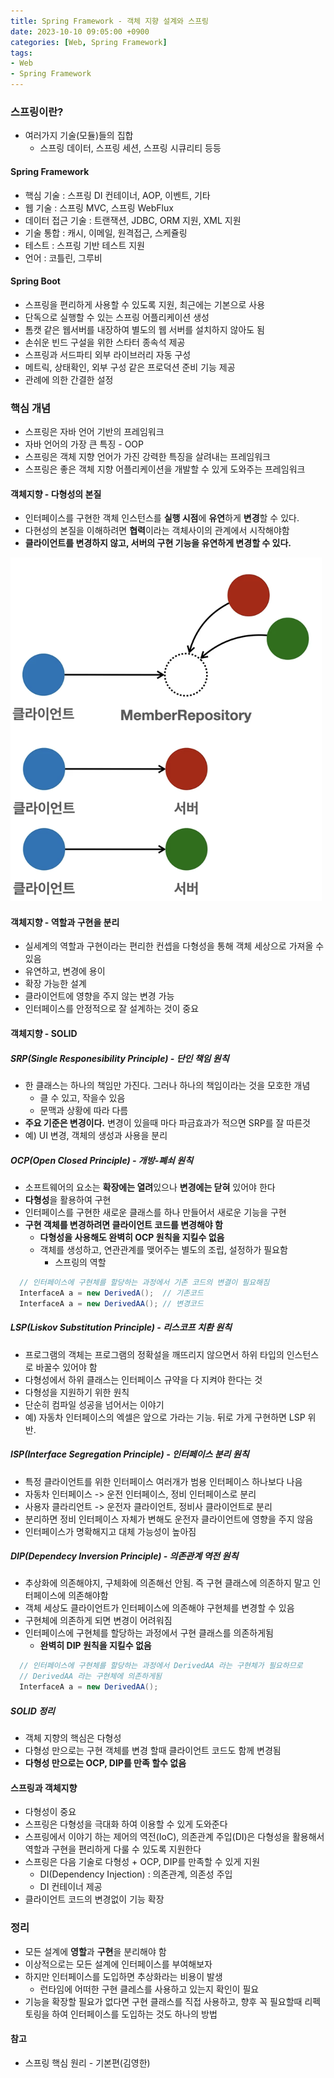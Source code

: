 ```yaml
---
title: Spring Framework - 객체 지향 설계와 스프링
date: 2023-10-10 09:05:00 +0900
categories: [Web, Spring Framework]
tags:
- Web
- Spring Framework
---
```


### 스프링이란?
 - 여러가지 기술(모듈)들의 집합
    -  스프링 데이터, 스프링 세션, 스프링 시큐리티 등등

#### Spring Framework
 - 핵심 기술 : 스프링 DI 컨테이너, AOP, 이벤트, 기타
 - 웹 기술 : 스프링 MVC, 스프링  WebFlux
 - 데이터 접근 기술 : 트랜잭션, JDBC, ORM 지원, XML 지원
 - 기술 통합 : 캐시, 이메일, 원격접근, 스케쥴링
 - 테스트 : 스프링 기반 테스트 지원
 - 언어 : 코틀린, 그루비

#### Spring Boot
 - 스프링을 편리하게 사용할 수 있도록 지원, 최근에는 기본으로 사용
 - 단독으로 실행할 수 있는 스프링 어플리케이션 생성
 - 톰캣 같은 웹서버를 내장하여 별도의 웹 서버를 설치하지 않아도 됨
 - 손쉬운 빈드 구설을 위한 스타터 종속석 제공
 - 스프링과 서드파티 외부 라이브러리 자동 구성
 - 메트릭, 상태확인, 외부 구성 같은 프로덕션 준비 기능 제공
 - 관례에 의한 간결한 설정 

### 핵심 개념
 - 스프링은 자바 언어 기반의 프레임워크
 - 자바 언어의 가장 큰 특징 - OOP
 - 스프링은 객체 지향 언어가 가진 강력한 특징을 살려내는 프레임워크
 - 스프링은 좋은 객체 지향 어플리케이션을 개발할 수 있게 도와주는 프레임워크
 
#### 객체지향 - 다형성의 본질
 - 인터페이스를 구현한 객체 인스턴스를 **실행 시점**에 **유연**하게 **변경**할 수 있다.
 - 다현성의 본질을 이해하려면 **협력**이라는 객체사이의 관계에서 시작해야함
 - **클라이언트를 변경하지 않고, 서버의 구현 기능을 유연하게 변경할 수 있다.**

![Alt text](/assets/posts/img/spring/spring_basic/spring_01.png)

#### 객체지향 - 역할과 구현을 분리
 - 실세계의 역할과 구현이라는 편리한 컨셉을 다형성을 통해 객체 세상으로 가져올 수 있음
 - 유연하고, 변경에 용이
 - 확장 가능한 설계
 - 클라이언트에 영향을 주지 않는 변경 가능
 - 인터페이스를 안정적으로 잘 설계하는 것이 중요

#### 객체지향 - SOLID
##### SRP(Single Responesibility Principle) - 단인 책임 원칙
 - 한 클래스는 하나의 책임만 가진다. 그러나 하나의 책임이라는 것을 모호한 개념
   - 클 수 있고, 작을수 있음
   - 문맥과 상황에 따라 다름
 - **주요 기준은 변경이다.** 변경이 있을때 마다 파금효과가 적으면 SRP를 잘 따른것
 - 예) UI 변경, 객체의 생성과 사용을 분리 

##### OCP(Open Closed Principle) - 개방-폐쇠 원칙
 - 소프트웨어의 요소는 **확장에는 열려**있으나 **변경에는 닫혀** 있어야 한다
 - **다형성**을 활용하여 구현
 - 인터페이스를 구현한 새로운 클래스를 하나 만들어서 새로운 기능을 구현
 - **구현 객체를 변경하려면 클라이언트 코드를 변경해야 함**
   - **다형성을 사용해도 완벽히 OCP 원칙을 지킬수 없음**
   - 객체를 생성하고, 연관관계를 맺어주는 별도의 조립, 설정하가 필요함
     - 스프링의 역할
  ```java
    // 인터페이스에 구현체를 할당하는 과정에서 기존 코드의 변결이 필요해짐
    InterfaceA a = new DerivedA();  // 기존코드
    InterfaceA a = new DerivedAA(); // 변경코드
  ```

##### LSP(Liskov Substitution Principle) - 리스코프 치환 원칙
 - 프로그램의 객체는 프로그램의 정확설을 깨뜨리지 않으면서 하위 타입의 인스턴스로 바꿀수 있어야 함
 - 다형성에서 하위 클래스는 인터페이스 규약을 다 지켜야 한다는 것
 - 다형성을 지원하기 위한 원칙
 - 단순히 컴파일 성공을 넘어서는 이야기
 - 예) 자동차 인터페이스의 엑셀은 앞으로 가라는 기능. 뒤로 가게 구현하면 LSP 위반.

##### ISP(Interface Segregation Principle) - 인터페이스 분리 원칙
 - 특정 클라이언트를 위한 인터페이스 여러개가 범용 인터페이스 하나보다 나음
 - 자동차 인터페이스 -> 운전 인터페이스, 정비 인터페이스로 분리
 - 사용자 클라리언트 -> 운전자 클라이언트, 정비사 클라이언트로 분리
 - 분리하면 정비 인터페이스 자체가 변해도 운전자 클라이언트에 영향을 주지 않음
 - 인터페이스가 명확해지고 대체 가능성이 높아짐

##### DIP(Dependecy Inversion Principle) - 의존관계 역전 원칙
 - 추상화에 의존해야지, 구체화에 의존해선 안됨. 즉 구현 클래스에 의존하지 말고 인터페이스에 의존해야함
 - 객체 세상도 클라이언트가 인터페이스에 의존해야 구현체를 변경할 수 있음
 - 구현체에 의존하게 되면 변경이 어려워짐
 - 인터페이스에 구현체를 할당하는 과정에서 구현 클래스를 의존하게됨
    - **완벽히 DIP 원칙을 지킬수 없음**
  ```java
    // 인터페이스에 구현체를 할당하는 과정에서 DerivedAA 라는 구현체가 필요하므로
    // DerivedAA 라는 구현체에 의존하게됨
    InterfaceA a = new DerivedAA();
  ```

##### SOLID 정리
 - 객체 지향의 핵심은 다형성
 - 다형성 만으로는 구현 객체를 변경 할때 클라이언트 코드도 함께 변경됨
 - **다형성 만으로는 OCP, DIP를 만족 할수 없음**

#### 스프링과 객체지향
 - 다형성이 중요
 - 스프링은 다형성을 극대화 하여 이용할 수 있게 도와준다
 - 스프링에서 이야기 하는 제어의 역전(IoC), 의존관계 주입(DI)은 다형성을 활용해서 역할과 구현을 편리하게 다룰 수 있도록 지원한다
 - 스프링은 다음 기술로 다형성 + OCP, DIP를 만족할 수 있게 지원
   - DI(Dependency Injection) : 의존관계, 의존성 주입
   - DI 컨테이너 제공
 - 클라이언트 코드의 변경없이 기능 확장 

### 정리
 - 모든 설계에 **영할**과 **구현**을 분리해야 함
 - 이상적으로는 모든 설계에 인터페이스를 부여해보자
 - 하지만 인터페이스를 도입하면 추상화라는 비용이 발생
   - 런타임에 어떠한 구현 클레스를 사용하고 있는지 확인이 필요
 - 기능을 확장할 필요가 없다면 구현 클래스를 직접 사용하고, 향후 꼭 필요할때 리펙토링을 하여 인터페이스를 도입하는 것도 하나의 방법

#### 참고
 - 스프링 핵심 원리 - 기본편(김영한)
